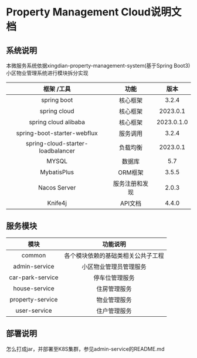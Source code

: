# Property Management Cloud说明文档

## 系统说明
本微服务系统依据xingdian-property-management-system(基于Spring Boot3)小区物业管理系统进行模块拆分实现

|              框架 /工具               |   功能    |     版本     |
|:---------------------------------:|:-------:|:----------:|
|            spring boot            |  核心框架   |   3.2.4    |
|           spring cloud            |  核心框架   |  2023.0.1  |
|       spring cloud alibaba        |  核心框架   | 2023.0.1.0 |
|    spring-boot-starter-webflux    |  服务调用   |   3.2.4    |
| spring-cloud-starter-loadbalancer |  负载均衡   |  2023.0.1  |
|               MYSQL               |   数据库   |    5.7     |
|            MybatisPlus            |  ORM框架  |   3.5.5    |
|           Nacos Server            | 服务注册和发现 |   2.0.3    |
|              Knife4j              |  API文档  |   4.4.0    |


## 服务模块

|        模块        |       功能说明        |
|:----------------:|:-----------------:|
|      common      | 各个模块依赖的基础类相关公共子工程 |
|  admin-service   |    小区物业管理员管理服务    |
| car-park-service |      停车位管理服务      |
|  house-service   |      住房管理服务       |
| property-service |      物业管理服务       |
|   user-service   |      住户管理服务       |

## 部署说明
怎么打成jar，并部署至K8S集群，参见admin-service的README.md